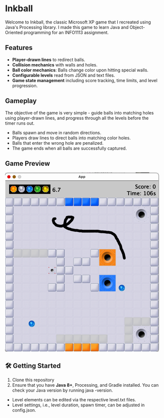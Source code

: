 # Inkball

Welcome to Inkball, the classic Microsoft XP game that I recreated using Java's Processing library. I made this game to learn Java and Object-Oriented programming for an INFO1113 assignment. 

## Features
- **Player-drawn lines** to redirect balls.
- **Collision mechanics** with walls and holes.
- **Ball color mechanics**: Balls change color upon hitting special walls.
- **Configurable levels** read from JSON and text files.
- **Game state management** including score tracking, time limits, and level progression.

## Gameplay
The objective of the game is very simple - guide balls into matching holes using player-drawn lines, and progress through all the levels before the timer runs out. 
- Balls spawn and move in random directions.
- Players draw lines to direct balls into matching color holes.
- Balls that enter the wrong hole are penalized.
- The game ends when all balls are successfully captured.

## Game Preview
![Inkball screenshot](game_preview.png)

## 🛠 Getting Started
1. Clone this repository
2. Ensure that you have **Java 8+**, Processing, and Gradle installed. You can check your Java version by running java -version.

- Level elements can be edited via the respective level.txt files. 
- Level settings, i.e., level duration, spawn timer, can be adjusted in config.json.